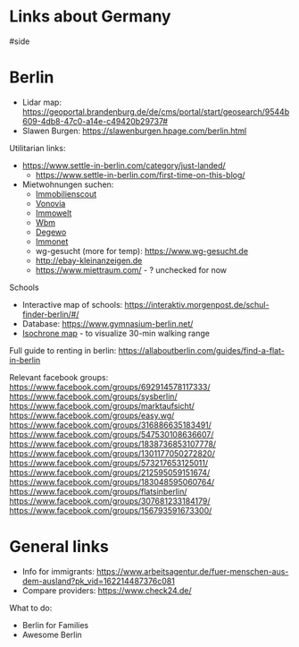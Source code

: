 # Links about Germany

#side


# Berlin

* Lidar map: https://geoportal.brandenburg.de/de/cms/portal/start/geosearch/9544b609-4db8-47c0-a14e-c49420b29737#
* Slawen Burgen: https://slawenburgen.hpage.com/berlin.html

Utilitarian links:

* https://www.settle-in-berlin.com/category/just-landed/
    * https://www.settle-in-berlin.com/first-time-on-this-blog/
* Mietwohnungen suchen:
    * [Immobilienscout](https://www.immobilienscout24.de/Suche/de/berlin/berlin/wohnung-mieten?numberofrooms=4.0-&price=-2000.0&livingspace=96.0-&pricetype=rentpermonth&enteredFrom=result_list&viewMode=MAP#/?boundingBox=52.355162%2C12.973658%2C52.570782%2C13.742701&exposeID=128250031)
    * [Vonovia](https://www.vonovia.de/de-de/immobiliensuche/4-zimmer-etagenwohnung-mit-balkon-zur-miete-in-berlin-gr-nau-362663)
    * [Immowelt](https://www.immowelt.de/expose/2yl4w4y)
    * [Wbm](https://www.wbm.de/)
    * [Degewo](https://www.degewo.de/)
    * [Immonet](https://www.immonet.de/angebot/44340623?drop=sel&related=false&product=standard)
    * wg-gesucht (more for temp): https://www.wg-gesucht.de
    * http://ebay-kleinanzeigen.de
    * https://www.miettraum.com/ - ? unchecked for now

Schools
* Interactive map of schools: https://interaktiv.morgenpost.de/schul-finder-berlin/#/
* Database: https://www.gymnasium-berlin.net/
* [Isochrone map](https://app.traveltime.com/search/0-lng=13.39985&0-tt=60&0-mode=ferry&0-time=d1622138984340&0-title=187%2C%20Brunnenstra%C3%9Fe%2C%20Spandauer%20Vorstadt%2C%20Mitte%2C%20Berlin%2C%2010119%2C%20Germany&0-lat=52.53095) - to visualize 30-min walking range

Full guide to renting in berlin: https://allaboutberlin.com/guides/find-a-flat-in-berlin

Relevant facebook groups:
https://www.facebook.com/groups/692914578117333/
https://www.facebook.com/groups/sysberlin/
https://www.facebook.com/groups/marktaufsicht/
https://www.facebook.com/groups/easy.wg/
https://www.facebook.com/groups/316886635183491/
https://www.facebook.com/groups/547530108636607/
https://www.facebook.com/groups/1838736853107778/
https://www.facebook.com/groups/1301177050272820/
https://www.facebook.com/groups/573217653125011/
https://www.facebook.com/groups/212595059151674/
https://www.facebook.com/groups/183048595060764/
https://www.facebook.com/groups/flatsinberlin/
https://www.facebook.com/groups/307681233184179/
https://www.facebook.com/groups/156793591673300/

# General links

* Info for immigrants: https://www.arbeitsagentur.de/fuer-menschen-aus-dem-ausland?pk_vid=162214487376c081
* Compare providers: https://www.check24.de/

What to do:
* Berlin for Families
* Awesome Berlin
